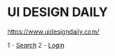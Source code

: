 # UI DESIGN DAILY

https://www.uidesigndaily.com/

1 - [Search](./Search/readme.md)
2 - [Login](./Login/readme.md)
